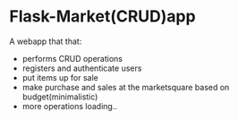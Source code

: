 # Flask-Market(CRUD)app

A webapp that that:

- performs CRUD operations
- registers and authenticate users
- put items up for sale
- make purchase and sales at the marketsquare based on budget(minimalistic)
- more operations loading..
